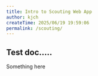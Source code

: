 ```yaml
---
title: Intro to Scouting Web App
author: kjch
createTime: 2025/06/19 19:59:06
permalink: /scouting/
---
```


## Test doc.....

Something here
